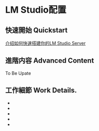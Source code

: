 # LM Studio配置



## 快速開始 Quickstart
[介绍如何快速搭建你的LM Studio Server](Quickstart.md)

## 進階内容 Advanced Content
To Be Upate

## 工作細節 Work Details.
- 
- 
- 
- 
- 